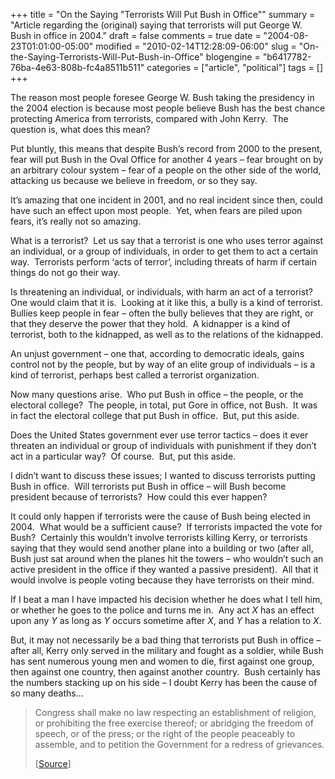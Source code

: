 +++
title = "On the Saying "Terrorists Will Put Bush in Office""
summary = "Article regarding the (original) saying that terrorists will put George W. Bush in office in 2004."
draft = false
comments = true
date = "2004-08-23T01:01:00-05:00"
modified = "2010-02-14T12:28:09-06:00"
slug = "On-the-Saying-Terrorists-Will-Put-Bush-in-Office"
blogengine = "b6417782-76ba-4e63-808b-fc4a8511b511"
categories = ["article", "political"]
tags = []
+++

<p>The reason most people foresee George W. Bush taking the presidency in the 2004 election is because most people believe Bush has the best chance protecting America from terrorists, compared with John Kerry.&nbsp; The question is, what does this mean?</p>
<p>Put bluntly, this means that despite Bush&rsquo;s record from 2000 to the present, fear will put Bush in the Oval Office for another 4 years &ndash; fear brought on by an arbitrary colour system &ndash; fear of a people on the other side of the world, attacking us because we believe in freedom, or so they say.</p>
<p>It&rsquo;s amazing that one incident in 2001, and no real incident since then, could have such an effect upon most people.&nbsp; Yet, when fears are piled upon fears, it&rsquo;s really not so amazing.</p>
<p>What is a terrorist?&nbsp; Let us say that a terrorist is one who uses terror against an individual, or a group of individuals, in order to get them to act a certain way.&nbsp; Terrorists perform &lsquo;acts of terror&rsquo;, including threats of harm if certain things do not go their way.</p>
<p>Is threatening an individual, or individuals, with harm an act of a terrorist?&nbsp; One would claim that it is.&nbsp; Looking at it like this, a bully is a kind of terrorist.&nbsp; Bullies keep people in fear &ndash; often the bully believes that they are right, or that they deserve the power that they hold.&nbsp; A kidnapper is a kind of terrorist, both to the kidnapped, as well as to the relations of the kidnapped.</p>
<p>An unjust government &ndash; one that, according to democratic ideals, gains control not by the people, but by way of an elite group of individuals &ndash; is a kind of terrorist, perhaps best called a terrorist organization.</p>
<p>Now many questions arise.&nbsp; Who put Bush in office &ndash; the people, or the electoral college?&nbsp; The people, in total, put Gore in office, not Bush.&nbsp; It was in fact the electoral college that put Bush in office.&nbsp; But, put this aside.</p>
<p>Does the United States government ever use terror tactics &ndash; does it ever threaten an individual or group of individuals with punishment if they don&rsquo;t act in a particular way?&nbsp; Of course.&nbsp; But, put this aside.</p>
<p>I didn&rsquo;t want to discuss these issues; I wanted to discuss terrorists putting Bush in office.&nbsp; Will terrorists put Bush in office &ndash; will Bush become president because of terrorists?&nbsp; How could this ever happen?</p>
<p>It could only happen if terrorists were the cause of Bush being elected in 2004.&nbsp; What would be a sufficient cause?&nbsp; If terrorists impacted the vote for Bush?&nbsp; Certainly this wouldn&rsquo;t involve terrorists killing Kerry, or terrorists saying that they would send another plane into a building or two (after all, Bush just sat around when the planes hit the towers &ndash; who wouldn&rsquo;t such an active president in the office if they wanted a passive president).&nbsp; All that it would involve is people voting because they have terrorists on their mind.</p>
<p>If I beat a man I have impacted his decision whether he does what I tell him, or whether he goes to the police and turns me in.&nbsp; Any act <em>X</em> has an effect upon any <em>Y</em> as long as <em>Y</em> occurs sometime after <em>X</em>, and <em>Y</em> has a relation to <em>X</em>.</p>
<p>But, it may not necessarily be a bad thing that terrorists put Bush in office &ndash; after all, Kerry only served in the military and fought as a soldier, while Bush has sent numerous young men and women to die, first against one group, then against one country, then against another country.&nbsp; Bush certainly has the numbers stacking up on his side &ndash; I doubt Kerry has been the cause of so many deaths&hellip;</p>
<blockquote>
<p>Congress shall make no law respecting an establishment of religion, or prohibiting the free exercise thereof; or abridging the freedom of speech, or of the press; or the right of the people peaceably to assemble, and to petition the Government for a redress of grievances.</p>
<p>[<a rel="external" href="http://caselaw.lp.findlaw.com/data/constitution/amendment01/">Source</a>]</p>
</blockquote>
